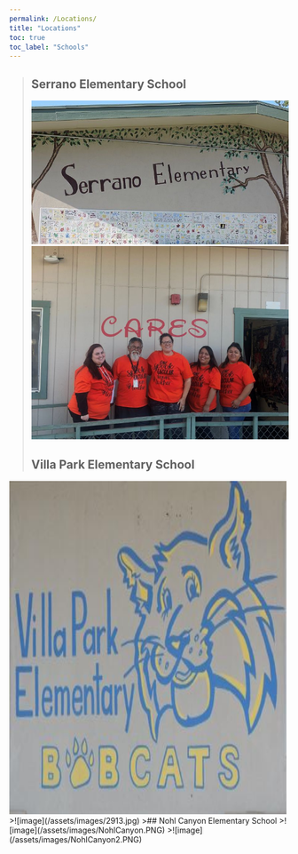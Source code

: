 ```yaml
---
permalink: /Locations/
title: "Locations"
toc: true
toc_label: "Schools"
---
```

>## Serrano Elementary School
>![image](/assets/images/serrano-elementary.jpg)
>![image](/assets/images/7289.jpg)
>## Villa Park Elementary School
<div><img src="/assets/images/villa-park-elementary-bobcats.jpg" alt="VPE" width="500" height="600" markdown = "1"><div>
>![image](/assets/images/2913.jpg)
>## Nohl Canyon Elementary School
>![image](/assets/images/NohlCanyon.PNG)
>![image](/assets/images/NohlCanyon2.PNG)

